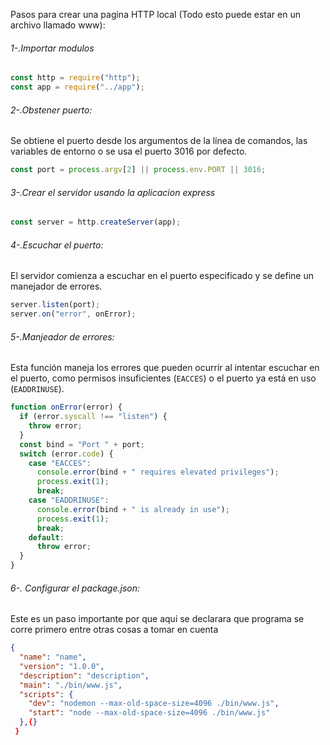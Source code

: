 Pasos para crear una pagina HTTP local (Todo esto puede estar en un archivo llamado www):

###### 1-.Importar modulos
```js
const http = require("http");
const app = require("../app");
```

###### 2-.Obstener puerto:
Se obtiene el puerto desde los argumentos de la línea de comandos, las variables de entorno o se usa el puerto 3016 por defecto.
```js
const port = process.argv[2] || process.env.PORT || 3016;
```

###### 3-.Crear el servidor usando la aplicacion express
```js
const server = http.createServer(app);
```

###### 4-.Escuchar el puerto: 
El servidor comienza a escuchar en el puerto especificado y se define un manejador de errores.
```js
server.listen(port);
server.on("error", onError);
```

###### 5-.Manjeador de errores: 
Esta función maneja los errores que pueden ocurrir al intentar escuchar en el puerto, como permisos insuficientes (`EACCES`) o el puerto ya está en uso (`EADDRINUSE`).

```js
function onError(error) {
  if (error.syscall !== "listen") {
    throw error;
  }
  const bind = "Port " + port;
  switch (error.code) {
    case "EACCES":
      console.error(bind + " requires elevated privileges");
      process.exit(1);
      break;
    case "EADDRINUSE":
      console.error(bind + " is already in use");
      process.exit(1);
      break;
    default:
      throw error;
  }
}
```

###### 6-. Configurar el package.json:
Este es un paso importante por que aqui se declarara que programa se corre primero entre otras cosas a tomar en cuenta

```json
{
  "name": "name",
  "version": "1.0.0",
  "description": "description",
  "main": "./bin/www.js",
  "scripts": {
    "dev": "nodemon --max-old-space-size=4096 ./bin/www.js",
    "start": "node --max-old-space-size=4096 ./bin/www.js"
  },{}
 }
```

